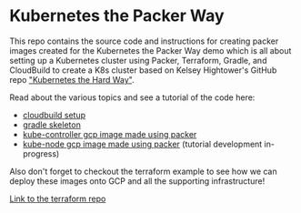 # Kubernetes the Packer Way
This repo contains the source code and instructions for creating packer images created for the Kubernetes the Packer Way demo which is all about setting up a Kubernetes cluster using Packer, Terraform, Gradle, and CloudBuild to create a K8s cluster based on Kelsey Hightower's GitHub repo ["Kubernetes the Hard Way"](https://github.com/kelseyhightower/kubernetes-the-hard-way).

Read about the various topics and see a tutorial of the code here:

* [cloudbuild setup](cloudbuild.md)
* [gradle skeleton](gradle-skeleton/README.md)
* [kube-controller gcp image made using packer](kube-controller/)
* [kube-node gcp image made using packer](kube-node/) (tutorial development in-progress)

Also don't forget to checkout the terraform example to see how we can deploy these images onto GCP and all the supporting infrastructure!

[Link to the terraform repo](https://github.com/TheMattSchiller/madebymatt-terraform)